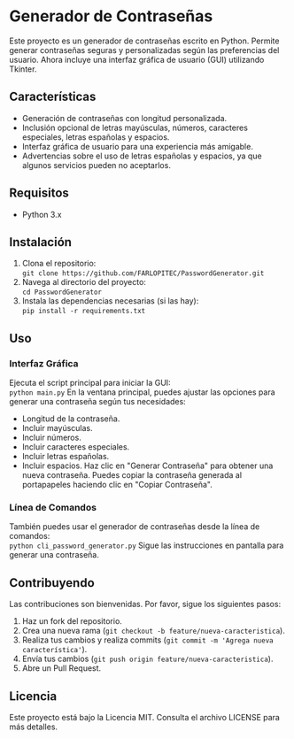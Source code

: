# Generador de Contraseñas
Este proyecto es un generador de contraseñas escrito en Python. Permite generar contraseñas seguras y personalizadas según las preferencias del usuario. Ahora incluye una interfaz gráfica de usuario (GUI) utilizando Tkinter.
## Características
- Generación de contraseñas con longitud personalizada.
- Inclusión opcional de letras mayúsculas, números, caracteres especiales, letras españolas y espacios.
- Interfaz gráfica de usuario para una experiencia más amigable.
- Advertencias sobre el uso de letras españolas y espacios, ya que algunos servicios pueden no aceptarlos.
## Requisitos
- Python 3.x
## Instalación
1. Clona el repositorio:  
   `git clone https://github.com/FARLOPITEC/PasswordGenerator.git`
2. Navega al directorio del proyecto:  
   `cd PasswordGenerator`
3. Instala las dependencias necesarias (si las hay):  
   `pip install -r requirements.txt`
## Uso
### Interfaz Gráfica
Ejecuta el script principal para iniciar la GUI:  
   `python main.py`
En la ventana principal, puedes ajustar las opciones para generar una contraseña según tus necesidades:
- Longitud de la contraseña.
- Incluir mayúsculas.
- Incluir números.
- Incluir caracteres especiales.
- Incluir letras españolas.
- Incluir espacios.
Haz clic en "Generar Contraseña" para obtener una nueva contraseña. Puedes copiar la contraseña generada al portapapeles haciendo clic en "Copiar Contraseña".
### Línea de Comandos
También puedes usar el generador de contraseñas desde la línea de comandos:  
   `python cli_password_generator.py`
Sigue las instrucciones en pantalla para generar una contraseña.
## Contribuyendo
Las contribuciones son bienvenidas. Por favor, sigue los siguientes pasos:
1. Haz un fork del repositorio.
2. Crea una nueva rama (`git checkout -b feature/nueva-caracteristica`).
3. Realiza tus cambios y realiza commits (`git commit -m 'Agrega nueva característica'`).
4. Envía tus cambios (`git push origin feature/nueva-caracteristica`).
5. Abre un Pull Request.
## Licencia
Este proyecto está bajo la Licencia MIT. Consulta el archivo LICENSE para más detalles.
